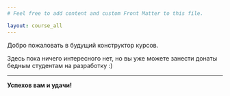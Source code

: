 ```yaml
---
# Feel free to add content and custom Front Matter to this file.

layout: course_all
---
```


<div>
  <p class="title is-3">
    Добро пожаловать в будущий конструктор курсов.
  </p>
</div>

<div class="mt-6 is-family-primary">
  <p>
    Здесь пока ничего интересного нет, но вы уже можете занести донаты бедным студентам на разработку :)
  </p>
</div>

----

<div class="mt-6 has-text-centered is-family-secondary">
  <p>
    <strong>Успехов вам и удачи!</strong>
  </p>
</div>
